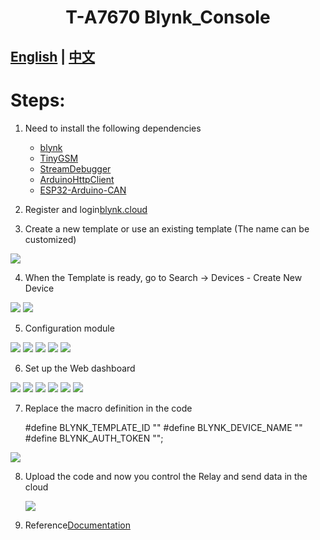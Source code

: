 <h1 align = "center">T-A7670 Blynk_Console</h1>

## **[English](./README.MD) | [中文](./README_CN.MD)**


# Steps:
1. Need to install the following dependencies
     - [blynk](https://github.com/blynkkk/blynk-library)
     - [TinyGSM](https://github.com/vshymanskyy/TinyGSM)
     - [StreamDebugger](https://github.com/vshymanskyy/StreamDebugger)
     - [ArduinoHttpClient](https://github.com/ricemices/ArduinoHttpClient)
     - [ESP32-Arduino-CAN](https://github.com/miwagner/ESP32-Arduino-CAN)

2. Register and login[blynk.cloud](https://blynk.cloud/dashboard/login) 

3. Create a new template or use an existing template (The name can be customized)

![](../../../../image/Blynk/1-Create_Template-T-SimHat.png)

4.   When the Template is ready, go to Search -> Devices - Create New Device

![](../../../../image/Blynk/2-1-Create_device-T-SimHat.png)
![](../../../../image/Blynk/2-2-Create_device-T-SimHat.png)

5. Configuration module

![](../../../../image/Blynk/3-1-Configuration_module_T-SimHat.png)
![](../../../../image/Blynk/3-2-Configuration_module_T-SimHat.png)
![](../../../../image/Blynk/3-3-Configuration_module_T-SimHat.png)
![](../../../../image/Blynk/3-4-Configuration_module_T-SimHat.png)
![](../../../../image/Blynk/3-5-Configuration_module_T-SimHat.png)

6. Set up the Web dashboard

![](../../../../image/Blynk/4-Dash_board.png)
![](../../../../image/Blynk/4-1-Dash_board.png)
![](../../../../image/Blynk/4-2-Dash_board.png)
![](../../../../image/Blynk/4-3-Dash_board.png)
![](../../../../image/Blynk/4-4-Dash_board.png)
![](../../../../image/Blynk/4-5-Dash_board.png)

7. Replace the macro definition in the code

    #define BLYNK_TEMPLATE_ID ""
    #define BLYNK_DEVICE_NAME ""
    #define BLYNK_AUTH_TOKEN "";

 ![](../../../../image/Blynk/5-Ready_code.png)

8. Upload the code and now you control the Relay and send data in the cloud
   
   ![](../../../../image/Blynk/6.png)

9. Reference[Documentation](https://docs.blynk.io/en/)

